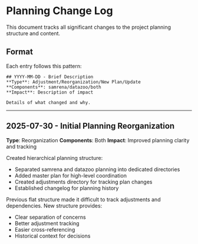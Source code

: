 # Planning Change Log

This document tracks all significant changes to the project planning structure and content.

## Format
Each entry follows this pattern:
```
## YYYY-MM-DD - Brief Description
**Type**: Adjustment/Reorganization/New Plan/Update
**Components**: samrena/datazoo/both
**Impact**: Description of impact

Details of what changed and why.
```

---

## 2025-07-30 - Initial Planning Reorganization
**Type**: Reorganization
**Components**: Both
**Impact**: Improved planning clarity and tracking

Created hierarchical planning structure:
- Separated samrena and datazoo planning into dedicated directories
- Added master plan for high-level coordination
- Created adjustments directory for tracking plan changes
- Established changelog for planning history

Previous flat structure made it difficult to track adjustments and dependencies. New structure provides:
- Clear separation of concerns
- Better adjustment tracking
- Easier cross-referencing
- Historical context for decisions